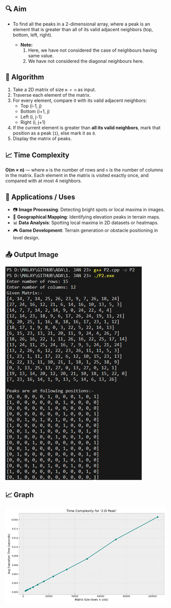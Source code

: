 ## 🔍 Aim
<ul>
<li> To find all the peaks in a 2-dimensional array, where a peak is an element that is greater than all of its valid adjacent neighbors (top, bottom, left, right).</li>
<ul> <li> <b> Note: </b>
<ol> <li> Here, we have not considered the case of neighbours having same value. </li>
<li> We have not considered the diagonal neighbours here.</li>
</ol> </li>
</ul>
</li>
</ul>

## 🧠 Algorithm
1. Take a 2D matrix of size `m × n` as input.
2. Traverse each element of the matrix.
3. For every element, compare it with its valid adjacent neighbors:
   - Top (i-1, j)
   - Bottom (i+1, j)
   - Left (i, j-1)
   - Right (i, j+1)
4. If the current element is greater than **all its valid neighbors**, mark that position as a peak (`1`), else mark it as `0`.
5. Display the matrix of peaks.

## 📈 Time Complexity
**O(m × n)** — where `m` is the number of rows and `n` is the number of columns in the matrix.
Each element in the matrix is visited exactly once, and compared with at most 4 neighbors.

## 🚀 Applications / Uses
- 📷 **Image Processing**: Detecting bright spots or local maxima in images.
- 🌄 **Geographical Mapping**: Identifying elevation peaks in terrain maps.
- 📊 **Data Analysis**: Spotting local maxima in 2D datasets or heatmaps.
- 🎮 **Game Development**: Terrain generation or obstacle positioning in level design.

## 📤 Output Image
![Output](OUTPUT%20IMAGES/P2%20%5Bcpp%5D.png "2D Peak Output")

## 📈 Graph
![Time Complexity](OUTPUT%20IMAGES/P2_Graph.png "O(n)")
